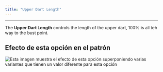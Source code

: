 ```yaml
---
title: "Upper Dart Length"
---
```


***

The **Upper Dart Length** controls the length of the upper dart, 100% is all teh way to the bust point.

## Efecto de esta opción en el patrón

![Esta imagen muestra el efecto de esta opción superponiendo varias variantes que tienen un valor diferente para esta opción](noble_upperdartlength_sample.svg "Efecto de esta opción en el patrón")
